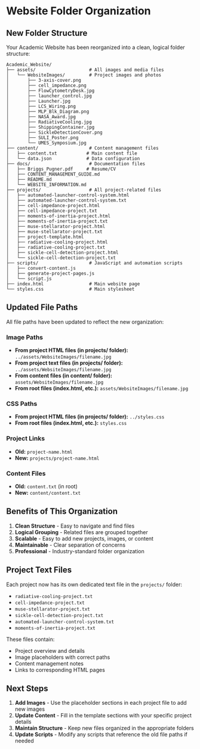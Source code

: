 # Website Folder Organization

## New Folder Structure

Your Academic Website has been reorganized into a clean, logical folder structure:

```
Academic_Website/
├── assets/                    # All images and media files
│   └── WebsiteImages/         # Project images and photos
│       ├── 3-axis-cover.png
│       ├── cell_impedance.png
│       ├── FlowCytometryDesk.jpg
│       ├── launcher_control.jpg
│       ├── Launcher.jpg
│       ├── LCS_Wiring.png
│       ├── MLP_Blk_Diagram.png
│       ├── NASA_Award.jpg
│       ├── RadiativeCooling.jpg
│       ├── ShippingContainer.jpg
│       ├── SickleDetectionCover.png
│       ├── SULI_Poster.png
│       └── UMES_Symposium.jpg
├── content/                   # Content management files
│   ├── content.txt           # Main content file
│   └── data.json             # Data configuration
├── docs/                      # Documentation files
│   ├── Briggs_Pugner.pdf     # Resume/CV
│   ├── CONTENT_MANAGEMENT_GUIDE.md
│   ├── README.md
│   └── WEBSITE_INFORMATION.md
├── projects/                  # All project-related files
│   ├── automated-launcher-control-system.html
│   ├── automated-launcher-control-system.txt
│   ├── cell-impedance-project.html
│   ├── cell-impedance-project.txt
│   ├── moments-of-inertia-project.html
│   ├── moments-of-inertia-project.txt
│   ├── muse-stellarator-project.html
│   ├── muse-stellarator-project.txt
│   ├── project-template.html
│   ├── radiative-cooling-project.html
│   ├── radiative-cooling-project.txt
│   ├── sickle-cell-detection-project.html
│   └── sickle-cell-detection-project.txt
├── scripts/                   # JavaScript and automation scripts
│   ├── convert-content.js
│   ├── generate-project-pages.js
│   └── script.js
├── index.html                 # Main website page
└── styles.css                 # Main stylesheet
```

## Updated File Paths

All file paths have been updated to reflect the new organization:

### Image Paths
- **From project HTML files (in projects/ folder):** `../assets/WebsiteImages/filename.jpg`
- **From project text files (in projects/ folder):** `../assets/WebsiteImages/filename.jpg`
- **From content files (in content/ folder):** `assets/WebsiteImages/filename.jpg`
- **From root files (index.html, etc.):** `assets/WebsiteImages/filename.jpg`

### CSS Paths
- **From project HTML files (in projects/ folder):** `../styles.css`
- **From root files (index.html, etc.):** `styles.css`

### Project Links
- **Old:** `project-name.html`
- **New:** `projects/project-name.html`

### Content Files
- **Old:** `content.txt` (in root)
- **New:** `content/content.txt`

## Benefits of This Organization

1. **Clean Structure** - Easy to navigate and find files
2. **Logical Grouping** - Related files are grouped together
3. **Scalable** - Easy to add new projects, images, or content
4. **Maintainable** - Clear separation of concerns
5. **Professional** - Industry-standard folder organization

## Project Text Files

Each project now has its own dedicated text file in the `projects/` folder:
- `radiative-cooling-project.txt`
- `cell-impedance-project.txt`
- `muse-stellarator-project.txt`
- `sickle-cell-detection-project.txt`
- `automated-launcher-control-system.txt`
- `moments-of-inertia-project.txt`

These files contain:
- Project overview and details
- Image placeholders with correct paths
- Content management notes
- Links to corresponding HTML pages

## Next Steps

1. **Add Images** - Use the placeholder sections in each project file to add new images
2. **Update Content** - Fill in the template sections with your specific project details
3. **Maintain Structure** - Keep new files organized in the appropriate folders
4. **Update Scripts** - Modify any scripts that reference the old file paths if needed

